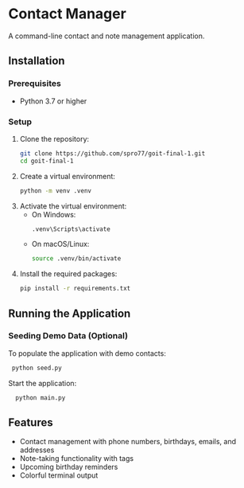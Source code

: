 # Contact Manager

A command-line contact and note management application.

## Installation

### Prerequisites
- Python 3.7 or higher

### Setup

1. Clone the repository:
    ```bash
   git clone https://github.com/spro77/goit-final-1.git
   cd goit-final-1
2. Create a virtual environment:
    ```bash
    python -m venv .venv
3. Activate the virtual environment:
    - On Windows:
        ```bash
        .venv\Scripts\activate
    - On macOS/Linux:
        ```bash
        source .venv/bin/activate
4. Install the required packages:
    ```bash
    pip install -r requirements.txt
   
## Running the Application

### Seeding Demo Data (Optional)
To populate the application with demo contacts:
   ```bash
    python seed.py
```

Start the application:
```bash
  python main.py
```

## Features

- Contact management with phone numbers, birthdays, emails, and addresses
- Note-taking functionality with tags
- Upcoming birthday reminders
- Colorful terminal output